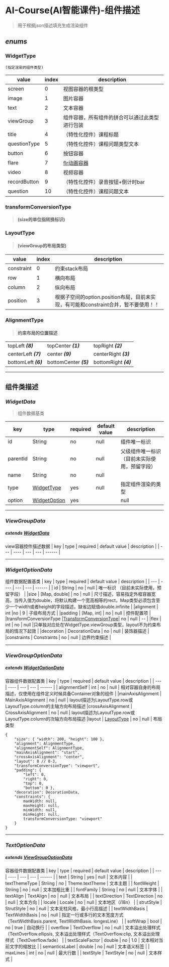 # AI-Course(AI智能课件)-组件描述
> 用于根据json描述填充生成渲染组件

## ***enums***
### **WidgetType**
``(指定渲染的组件类型)``

|   value            |   index       | description   |
|   ---             |   ----        |  ------       |
| screen            | 0             | 视图容器的根类型 |
| image             | 1             | 图片容器 |
| text              | 2             | 文本容器 |
| viewGroup         | 3             | 组件容器，所有组件的拼合可以通过此类型进行包装 |
| title             | 4             | （特性化控件）课程标题 |
| questionType      | 5             | （特性化控件）课程问题类型文本 |
| button            | 6             | 按钮容器 |
| flare             | 7             | [flr动画容器](https://www.2dimensions.com/) |
| video             | 8             | 视频容器 |
| recordButton      | 9             | （特性化控件）录音按钮+倒计时bar |
| question          | 10            | （特性化控件）课程问题文本 |

### **transformConversionType**
> #### (size的单位指转换标识)

### **LayoutType**
> #### (viewGroup的布局类型)
|   value            |   index       | description   |
|   ---             |   ----        |  ------       |
| constraint            | 0             | 约束stack布局 |
| row             | 1             | 横向布局 |
| column              | 2             | 纵向布局 |
| position         | 3             | 根据子空间的option.position布局，目前未实现，有可能和constraint合并，暂不要使用！！ |

### **AlignmentType**
> #### 约束布局的位置描述

|                |              |               |
|   ---             |   ----        |  ------       |
| topLeft ***(8)***            | topCenter ***(1)***       | topRight ***(2)*** |
| centerLeft ***(7)***         | center ***(9)***          | centerRight ***(3)*** |
| bottomLeft ***(6)***              | bottomCenter ***(5)***           | bottomRight ***(4)*** | 

---
## **组件类描述**
### ***WidgetData***
> 组件数据基类

|   key        |   type     |   required | default value   |  description |
|   ---        |   ----     |  ---        | ---  |  ------      |
|   id         |  String    |       no     | null |  组件唯一标识  |
|parentId      | String     | no            | null |   父级组件唯一标识（目前未实际使用，预留字段）
|name          | String      |no             | null || 组件名称       |
|type          | [WidgetType](#widgetType) | yes | null | 指定组件渲染的类型|
|option        | [WidgetOption](#widgetOption)| yes | | null | 控件配置项 |

---

### ***ViewGroupData***
##### *extends [WidgetData](#widgetdata)* 
view容器控件描述数据
|   key        |   type     |   required | default value   |  description |
|   ---        |   ----     |  ---        | ---  |  ------      |

---

### ***WidgetOptionData***
组件数据配置基类
|   key        |   type     |   required | default value    |  description |
|   ---        |   ----     |  ---       | ---   |  ------      |
|   id         |  String    |       no    | null  |  唯一标识 （目前未实际使用，预留字段） |
|size      | [Map, double]     | no            | null | 尺寸描述，容易指定外框容器宽高，当传入值为double，将默认构建一个宽高相等的rect，Map类型必须包含至少一个width或者height的字段描述，缺省边赋值double.infinite |
|alignment          | int      |no        | 9  | 子级布局方式       |
|padding        | [Map, int] | no | null | 控件配置项 |
|transformConversionType |[TransformConversionType](#transformConversionType)| no | null | -- |
|flex | int | no | null |只单独对应处在WidgetType.viewGroup类型，layout不为约束布局的情况下起效 |
|decoration | DecorationData | no | null | 装饰器描述 |
|constraints | Constraints | no | null | 边界约束描述 |

---

### ***ViewGroupOptionData***
##### *extends [WidgetOptionData](#widgetOptionData)* 
容器组件数据配置类
|   key        |   type     |   required | default value   |  description |
|   ---        |   ----     |  ---        | ---  |  ------      |
|   alignmentSelf         |  int    |       no     | null |  相对容器自身的布局描述，仅使用在组件定义时候具备Container对象的组件  |
|mainAxisAlignment | MainAxisAlignment | no | null | layout描述为LayoutType.row或LayoutType.column的主轴方向布局描述
|crossAxisAlignment | CrossAxisAlignment | no | null | layout描述为LayoutType.row或LayoutType.column的次轴方向布局描述
|layout | [LayoutType](#layouttype) | no | null | 布局类型

```
{
    "size": { "width": 200, "height": 100 },
    "alignment": AlignmentType,
    "alignmentSelf": AlignmentType,
    "mainAxisAlignment": "start",
    "crossAxisAlignment": "center",
    "layout": 0 // 0-3,
    "transformConversionType": "viewport",
    "padding": { 
        "left": 0, 
        "right": 0, 
        "top": 0, 
        "bottom": 0 },
    "decoration": DecorationData,
    "constraints": {
        maxWidth: null, 
        maxHeight: null,
        minWidth: null, 
        minHeight: null, 
        transformConversionType: "viewport"
    }
}
```

---

### ***TextOptionData***
##### *extends [ViewGroupOptionData](#viewgroupoptiondata)* 
容器组件数据配置类
|   key        |   type     |   required | default value   |  description |
|   ---        |   ----     |  ---        | ---  |  ------      |
|   text         |  String    |       yes     | null |  文本内容  |
|   textThemeType         |  Striing    |       no     | Theme.textTheme |  文本主题  |
|   fontWeight         |  Striing    |       no     | null |  文本加粗比重  |
|   fontFamily         |  Striing    |       no     | null |  文本字体  |
|   textAlign         |  TextAlign    |       no     | null |  文本布局  |
|   textDirection         |  TextDirection    |       no     | null |  文本方向  |
|   locale         |  Locale    |       no     | null |  文本地区（i18n）  |
|   strutStyle         |  StrutStyle    |       no     | null |  文本支柱风格，最小行高描述  |
|   textWidthBasis         |  TextWidthBasis    |       no     | null |  指定一行或多行的文本宽度方式（TextWidthBasis.parent, TextWidthBasis. longesLine）  |
|   softWrap         |  bool    |       no     | true |  自动换行  |
|   overflow         |  TextOverflow    |       no     | null |  文本溢出处理样式（TextOverflow.ellipsis, 文本溢出处理样式（TextOverflow.clip, 文本溢出处理样式（TextOverflow.fade）  |
|   textScaleFactor         |  double    |       no     | 1.0 |  文本相对当前文字的缩放比  |
|   semanticsLabel         |  double    |       no     | null |  文本语义标签  |
|   maxLines         |  int    |       no     | null |  最大行数  |
|   textStyle         |  TextStyle    |       no     | null |  文本样式  |
